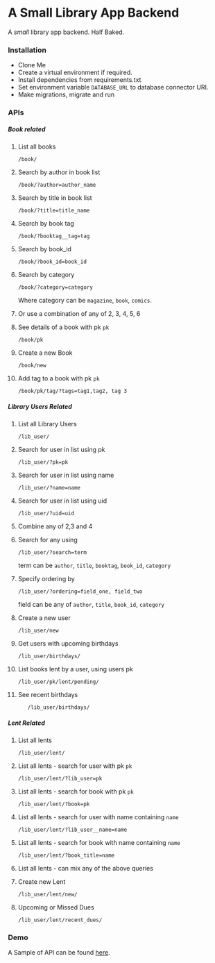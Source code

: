 # A Small Library App Backend #

A _small_ library app backend. Half Baked.

### Installation ###
* Clone Me
* Create a virtual environment if required.
* Install dependencies from requirements.txt
* Set environment variable `DATABASE_URL` to database connector URI.
* Make migrations, migrate and run


### APIs ###
##### Book related #####
1. List all books
    ```text
    /book/     
    ```
2. Search by author in book list
    ```text
    /book/?author=author_name
    ```
3. Search by title in book list
    ```text
    /book/?title=title_name
    ```
4. Search by book tag
    ```text
    /book/?booktag__tag=tag
    ```
5. Search by book_id
    ```text
    /book/?book_id=book_id
    ```
6. Search by category
    ```text
    /book/?category=category
    ```
    Where category can be `magazine`, `book`, `comics`.
    
6. Or use a combination of any of 2, 3, 4, 5, 6
7. See details of a book with pk `pk`
    ```text
    /book/pk
    ```
8. Create a new Book
    ```text
    /book/new
    ```
9. Add tag to a book with pk `pk`
    ```text
    /book/pk/tag/?tags=tag1,tag2, tag 3
    ```
    
##### Library Users Related #####
1. List all Library Users
    ```text
    /lib_user/
    ```
    
2. Search for user in list using pk
    ```text
    /lib_user/?pk=pk
    ```
    
3. Search for user in list using name
    ```text
    /lib_user/?name=name
    ```
    
4. Search for user in list using uid
    ```text
    /lib_user/?uid=uid
    ```
    
5. Combine any of 2,3 and 4

6. Search for any using
    ```text
    /lib_user/?search=term
     ```
     term can be `author`, `title`, `booktag`, `book_id`, `category` 
     
7. Specify ordering by
    ```term
    /lib_user/?ordering=field_one, field_two
    ```
    field can be any of `author`, `title`, `book_id`, `category`
    
8. Create a new user
    ```text
    /lib_user/new
    ```
        
8. Get users with upcoming birthdays
    ```text
    /lib_user/birthdays/
    ```

9. List books lent by a user, using users pk
    ```text
    /lib_user/pk/lent/pending/
    ```

10. See recent birthdays
    ```text
       /lib_user/birthdays/
    ```


##### Lent Related #####
1. List all lents
    ```text
    /lib_user/lent/
    ```
    
2. List all lents - search for user with pk `pk`
    ```text
    /lib_user/lent/?lib_user=pk
    ```
    
2. List all lents - search  for book with pk `pk`
    ```text
    /lib_user/lent/?book=pk
    ```
    
2. List all lents - search for user with name containing `name`
    ```text
    /lib_user/lent/?lib_user__name=name
    ```
    
2. List all lents - search for book with name containing `name`
    ```text
    /lib_user/lent/?book_title=name
    ```
    
3. List all lents - can mix any of the above queries

4. Create new Lent
    ```text
    /lib_user/lent/new/
    ```

5. Upcoming or Missed Dues
    ```text
    /lib_user/lent/recent_dues/
    ```

### Demo ###
A Sample of API can be found [here](https://boiling-scrubland-41951.herokuapp.com).
